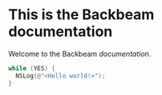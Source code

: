 # This is the Backbeam documentation


Welcome to the Backbeam *documentation*.

```objectivec
while (YES) {
  NSLog(@"<Hello world!>");
}

```